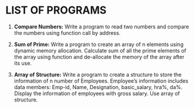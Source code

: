 # LIST OF PROGRAMS

1. **Compare Numbers:** Write a program to read two numbers and compare the numbers using function call by address.

2. **Sum of Prime:** Write a program to create an array of n elements using dynamic memory allocation. 
Calculate sum of all the prime elements of the array using function and de-allocate 
the memory of the array after its use.

3. **Array of Structure:** Write a program to create a structure to store the information of n number of Employees. 
Employee’s information includes data members: Emp-id, Name, Designation, basic_salary, hra%, da%. 
Display the information of employees with gross salary. Use array of structure.
